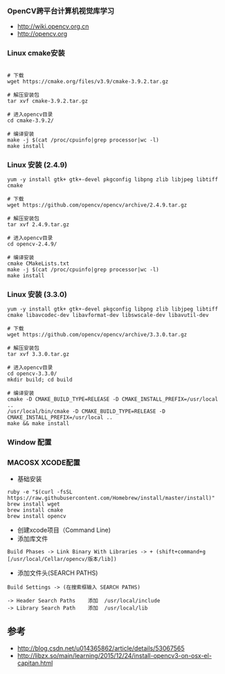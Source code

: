 ### OpenCV跨平台计算机视觉库学习

- http://wiki.opencv.org.cn
- http://opencv.org




### Linux cmake安装

```

# 下载
wget https://cmake.org/files/v3.9/cmake-3.9.2.tar.gz

# 解压安装包
tar xvf cmake-3.9.2.tar.gz

# 进入opencv目录
cd cmake-3.9.2/

# 编译安装
make -j $(cat /proc/cpuinfo|grep processor|wc -l)
make install
```

### Linux 安装 (2.4.9)

```
yum -y install gtk+ gtk+-devel pkgconfig libpng zlib libjpeg libtiff cmake

# 下载
wget https://github.com/opencv/opencv/archive/2.4.9.tar.gz

# 解压安装包
tar xvf 2.4.9.tar.gz

# 进入opencv目录
cd opencv-2.4.9/

# 编译安装
cmake CMakeLists.txt
make -j $(cat /proc/cpuinfo|grep processor|wc -l)
make install
```



### Linux 安装 (3.3.0)

```
yum -y install gtk+ gtk+-devel pkgconfig libpng zlib libjpeg libtiff cmake libavcodec-dev libavformat-dev libswscale-dev libavutil-dev

# 下载
wget https://github.com/opencv/opencv/archive/3.3.0.tar.gz

# 解压安装包
tar xvf 3.3.0.tar.gz

# 进入opencv目录
cd opencv-3.3.0/
mkdir build; cd build

# 编译安装
cmake -D CMAKE_BUILD_TYPE=RELEASE -D CMAKE_INSTALL_PREFIX=/usr/local ..
/usr/local/bin/cmake -D CMAKE_BUILD_TYPE=RELEASE -D CMAKE_INSTALL_PREFIX=/usr/local ..
make && make install
```

### Window 配置

### MACOSX XCODE配置

- 基础安装
```
ruby -e "$(curl -fsSL https://raw.githubusercontent.com/Homebrew/install/master/install)"
brew install wget
brew install cmake
brew install opencv
```

- 创建xcode项目（Command Line)
- 添加库文件
```
Build Phases -> Link Binary With Libraries -> + (shift+command+g [/usr/local/Cellar/opencv/版本/lib])
```

- 添加文件头(SEARCH PATHS)
```
Build Settings -> (在搜索框输入 SEARCH PATHS)

-> Header Search Paths    添加  /usr/local/include
-> Library Search Path    添加  /usr/local/lib
```

## 参考
- http://blog.csdn.net/u014365862/article/details/53067565
- http://libzx.so/main/learning/2015/12/24/install-opencv3-on-osx-el-capitan.html
